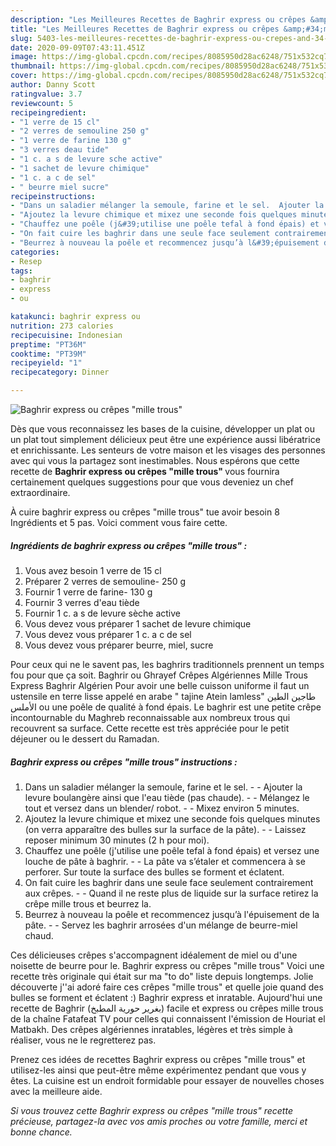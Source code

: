 ```yaml
---
description: "Les Meilleures Recettes de Baghrir express ou crêpes &amp;#34;mille trous&amp;#34;"
title: "Les Meilleures Recettes de Baghrir express ou crêpes &amp;#34;mille trous&amp;#34;"
slug: 5403-les-meilleures-recettes-de-baghrir-express-ou-crepes-and-34-mille-trous-and-34
date: 2020-09-09T07:43:11.451Z
image: https://img-global.cpcdn.com/recipes/8085950d28ac6248/751x532cq70/baghrir-express-ou-crepes-mille-trous-photo-principale-de-la-recette.jpg
thumbnail: https://img-global.cpcdn.com/recipes/8085950d28ac6248/751x532cq70/baghrir-express-ou-crepes-mille-trous-photo-principale-de-la-recette.jpg
cover: https://img-global.cpcdn.com/recipes/8085950d28ac6248/751x532cq70/baghrir-express-ou-crepes-mille-trous-photo-principale-de-la-recette.jpg
author: Danny Scott
ratingvalue: 3.7
reviewcount: 5
recipeingredient:
- "1 verre de 15 cl"
- "2 verres de semouline 250 g"
- "1 verre de farine 130 g"
- "3 verres deau tide"
- "1 c. a s de levure sche active"
- "1 sachet de levure chimique"
- "1 c. a c de sel"
- " beurre miel sucre"
recipeinstructions:
- "Dans un saladier mélanger la semoule, farine et le sel.  Ajouter la levure boulangère ainsi que l&#39;eau tiède (pas chaude).  Mélangez le tout et versez dans un blender/ robot.  Mixez environ 5 minutes."
- "Ajoutez la levure chimique et mixez une seconde fois quelques minutes (on verra apparaître des bulles sur la surface de la pâte).  Laissez reposer minimum 30 minutes (2 h pour moi)."
- "Chauffez une poêle (j&#39;utilise une poêle tefal à fond épais) et versez une louche de pâte à baghrir.  La pâte va s’étaler et commencera à se perforer. Sur toute la surface des bulles se forment et éclatent."
- "On fait cuire les baghrir dans une seule face seulement contrairement aux crêpes.  Quand il ne reste plus de liquide sur la surface retirez la crêpe mille trous et beurrez la."
- "Beurrez à nouveau la poêle et recommencez jusqu’à l&#39;épuisement de la pâte.  Servez les baghrir arrosées d&#39;un mélange de beurre-miel chaud."
categories:
- Resep
tags:
- baghrir
- express
- ou

katakunci: baghrir express ou 
nutrition: 273 calories
recipecuisine: Indonesian
preptime: "PT36M"
cooktime: "PT39M"
recipeyield: "1"
recipecategory: Dinner

---
```



![Baghrir express ou crêpes &#34;mille trous&#34;](https://img-global.cpcdn.com/recipes/8085950d28ac6248/751x532cq70/baghrir-express-ou-crepes-mille-trous-photo-principale-de-la-recette.jpg)

Dès que vous reconnaissez les bases de la cuisine, développer un plat ou un plat tout simplement délicieux peut être une expérience aussi libératrice et enrichissante. Les senteurs de votre maison et les visages des personnes avec qui vous la partagez sont inestimables. Nous espérons que cette recette de <strong> Baghrir express ou crêpes &#34;mille trous&#34; </strong> vous fournira certainement quelques suggestions pour que vous deveniez un chef extraordinaire.

<!--inarticleads1-->

À cuire baghrir express ou crêpes &#34;mille trous&#34; tue avoir besoin 8 Ingrédients et 5 pas. Voici comment vous faire cette.

##### Ingrédients de baghrir express ou crêpes &#34;mille trous&#34; :

1. Vous avez besoin 1 verre de 15 cl
1. Préparer 2 verres de semouline- 250 g
1. Fournir 1 verre de farine- 130 g
1. Fournir 3 verres d&#39;eau tiède
1. Fournir 1 c. a s de levure sèche active
1. Vous devez vous préparer 1 sachet de levure chimique
1. Vous devez vous préparer 1 c. a c de sel
1. Vous devez vous préparer  beurre, miel, sucre


Pour ceux qui ne le savent pas, les baghrirs traditionnels prennent un temps fou pour que ça soit. Baghrir ou Ghrayef Crêpes Algériennes Mille Trous Express Baghrir Algérien Pour avoir une belle cuisson uniforme il faut un ustensile en terre lisse appelé en arabe &#34; tajine Atein lamless&#34; طاجين الطين الأملس ou une poêle de qualité à fond épais. Le baghrir est une petite crêpe incontournable du Maghreb reconnaissable aux nombreux trous qui recouvrent sa surface. Cette recette est très appréciée pour le petit déjeuner ou le dessert du Ramadan. 

<!--inarticleads2-->

##### Baghrir express ou crêpes &#34;mille trous&#34; instructions :

1. Dans un saladier mélanger la semoule, farine et le sel. -  - Ajouter la levure boulangère ainsi que l&#39;eau tiède (pas chaude). -  - Mélangez le tout et versez dans un blender/ robot. -  - Mixez environ 5 minutes.
1. Ajoutez la levure chimique et mixez une seconde fois quelques minutes (on verra apparaître des bulles sur la surface de la pâte). -  - Laissez reposer minimum 30 minutes (2 h pour moi).
1. Chauffez une poêle (j&#39;utilise une poêle tefal à fond épais) et versez une louche de pâte à baghrir. -  - La pâte va s’étaler et commencera à se perforer. Sur toute la surface des bulles se forment et éclatent.
1. On fait cuire les baghrir dans une seule face seulement contrairement aux crêpes. -  - Quand il ne reste plus de liquide sur la surface retirez la crêpe mille trous et beurrez la.
1. Beurrez à nouveau la poêle et recommencez jusqu’à l&#39;épuisement de la pâte. -  - Servez les baghrir arrosées d&#39;un mélange de beurre-miel chaud.


Ces délicieuses crêpes s&#39;accompagnent idéalement de miel ou d&#39;une noisette de beurre pour le. Baghrir express ou crêpes &#34;mille trous&#34; Voici une recette très originale qui était sur ma &#34;to do&#34; liste depuis longtemps. Jolie découverte j&#39;&#39;ai adoré faire ces crêpes &#34;mille trous&#34; et quelle joie quand des bulles se forment et éclatent :) Baghrir express et inratable. Aujourd&#39;hui une recette de Baghrir (بغرير حورية المطبخ) facile et express ou crêpes mille trous de la chaîne Fatafeat TV pour celles qui connaissent l&#39;émission de Houriat el Matbakh. Des crêpes algériennes inratables, légères et très simple à réaliser, vous ne le regretterez pas. 

<!--inarticleads1-->

<p>
Prenez ces idées de recettes Baghrir express ou crêpes &#34;mille trous&#34; et utilisez-les ainsi que peut-être même expérimentez pendant que vous y êtes. La cuisine est un endroit formidable pour essayer de nouvelles choses avec la meilleure aide.
</p>

<p>
<i>Si vous trouvez cette Baghrir express ou crêpes &#34;mille trous&#34; recette précieuse, partagez-la avec vos amis proches ou votre famille, merci et bonne chance.</i>
</p>
